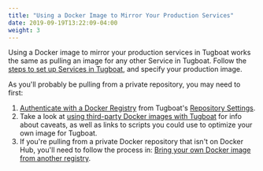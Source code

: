 ```yaml
---
title: "Using a Docker Image to Mirror Your Production Services"
date: 2019-09-19T13:22:09-04:00
weight: 3
---
```


Using a Docker image to mirror your production services in Tugboat works the
same as pulling an image for any other Service in Tugboat. Follow the
[steps to set up Services in Tugboat](../how-to-set-up-services/index.md), and
specify your production image.

As you'll probably be pulling from a private repository, you may need to first:

1. [Authenticate with a Docker Registry](../../setting-up-tugboat/index.md#authenticate-with-a-docker-registry)
   from Tugboat's
   [Repository Settings](../../setting-up-tugboat/index.md#change-repository-settings).
2. Take a look at
   [using third-party Docker images with Tugboat](#third-party-docker-images)
   for info about caveats, as well as links to scripts you could use to optimize
   your own image for Tugboat.
3. If you're pulling from a private Docker repository that isn't on Docker Hub,
   you'll need to follow the process in:
   [Bring your own Docker image from another registry](../how-to-set-up-services/index.md#how-to-use-a-docker-image-from-another-registry).
